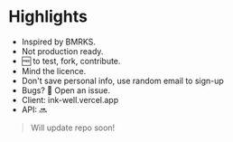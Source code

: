 # Highlights
- Inspired by BMRKS.
- Not production ready.
- 🆓 to test, fork, contribute.
- Mind the licence.
- Don't save personal info, use random email to sign-up
- Bugs? 🐛 Open an issue.
- Client: ink-well.vercel.app
- API: 🔜

> Will update repo soon!
